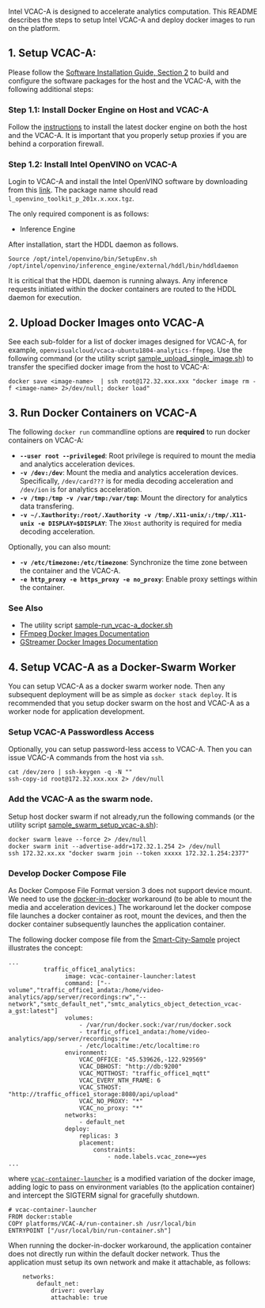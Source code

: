 
Intel VCAC-A is designed to accelerate analytics computation. This README describes the steps to setup Intel VCAC-A and deploy docker images to run on the platform.   

## 1. Setup VCAC-A:

Please follow the [Software Installation Guide, Section 2](https://cdrdv2.intel.com/v1/dl/getContent/611894) to build and configure the software packages for the host and the VCAC-A, with the following additional steps:    

### Step 1.1: Install Docker Engine on Host and VCAC-A

Follow the [instructions](https://docs.docker.com/v17.09/engine/installation) to install the latest docker engine on both the host and the VCAC-A. It is important that you properly setup proxies if you are behind a corporation firewall.    

### Step 1.2: Install Intel OpenVINO on VCAC-A

Login to VCAC-A and install the Intel OpenVINO software by downloading from this [link](https://software.intel.com/en-us/openvino-toolkit/choose-download). The package name should read ```l_openvino_toolkit_p_201x.x.xxx.tgz```. 

The only required component is as follows:
- Inference Engine

After installation, start the HDDL daemon as follows. 

```
Source /opt/intel/openvino/bin/SetupEnv.sh
/opt/intel/openvino/inference_engine/external/hddl/bin/hddldaemon
```

It is critical that the HDDL daemon is running always. Any inference requests initiated within the docker containers are routed to the HDDL daemon for execution.    

## 2. Upload Docker Images onto VCAC-A

See each sub-folder for a list of docker images designed for VCAC-A, for example, ```openvisualcloud/vcaca-ubuntu1804-analytics-ffmpeg```. Use the following command (or the utility script [sample_upload_single_image.sh](script/sample_upload_single_image.sh)) to transfer the specified docker image from the host to VCAC-A:     

```
docker save <image-name>  | ssh root@172.32.xxx.xxx "docker image rm -f <image-name> 2>/dev/null; docker load"
```

##  3. Run Docker Containers on VCAC-A

The following ```docker run``` commandline options are **required** to run docker containers on VCAC-A:   
- **```--user root --privileged```**: Root privilege is required to mount the media and analytics acceleration devices.    
- **```-v /dev:/dev```**: Mount the media and analytics acceleration devices. Specifically, ```/dev/card???``` is for media decoding acceleration and ```/dev/ion``` is for analytics acceleration.       
- **```-v /tmp:/tmp -v /var/tmp:/var/tmp```**: Mount the directory for analytics data transfering.    
- **```-v ~/.Xauthority:/root/.Xauthority -v /tmp/.X11-unix/:/tmp/.X11-unix -e DISPLAY=$DISPLAY```**: The ```XHost``` authority is required for media decoding acceleration. 

Optionally, you can also mount:   
- **```-v /etc/timezone:/etc/timezone```**: Synchronize the time zone between the container and the VCAC-A.  
- **```-e http_proxy -e https_proxy -e no_proxy```**: Enable proxy settings within the container.   

### See Also

- The utility script [sample-run_vcac-a_docker.sh](script/sample_run_vcac-a_docker.sh) 
- [FFmpeg Docker Images Documentation](../doc/ffmpeg.md)
- [GStreamer Docker Images Documentation](../doc/gst.md)

## 4. Setup VCAC-A as a Docker-Swarm Worker

You can setup VCAC-A as a docker swarm worker node. Then any subsequent deployment will be as simple as ```docker stack deploy```. It is recommended that you setup docker swarm on the host and VCAC-A as a worker node for application development.       

### Setup VCAC-A Passwordless Access

Optionally, you can setup password-less access to VCAC-A. Then you can issue VCAC-A commands from the host via ```ssh```.    

```
cat /dev/zero | ssh-keygen -q -N ""
ssh-copy-id root@172.32.xxx.xxx 2> /dev/null
```

### Add the VCAC-A as the swarm node.

Setup host docker swarm if not already,run the following commands (or the utility script [sample_swarm_setup_vcac-a.sh](./script/sample_swarm_setup_vcac-a.sh)):  

```
docker swarm leave --force 2> /dev/null
docker swarm init --advertise-addr=172.32.1.254 2> /dev/null
ssh 172.32.xx.xx "docker swarm join --token xxxxx 172.32.1.254:2377"
```

### Develop Docker Compose File

As Docker Compose File Format version 3 does not support device mount. We need to use the [docker-in-docker](https://hub.docker.com/_/docker) workaround (to be able to mount the media and acceleration devices.) The workaround let the docker compose file launches a docker container as root, mount the devices, and then the docker container subsequently launches the application container.   

The following docker compose file from the [Smart-City-Sample](https://github.com/OpenVisualCloud/Smart-City-Sample) project illustrates the concept:  

```
...
          traffic_office1_analytics:
                image: vcac-container-launcher:latest
                command: ["--volume","traffic_office1_andata:/home/video-analytics/app/server/recordings:rw","--network","smtc_default_net","smtc_analytics_object_detection_vcac-a_gst:latest"]
                volumes:
                    - /var/run/docker.sock:/var/run/docker.sock
                    - traffic_office1_andata:/home/video-analytics/app/server/recordings:rw
                    - /etc/localtime:/etc/localtime:ro
                environment:
                    VCAC_OFFICE: "45.539626,-122.929569"
                    VCAC_DBHOST: "http://db:9200"
                    VCAC_MQTTHOST: "traffic_office1_mqtt"
                    VCAC_EVERY_NTH_FRAME: 6
                    VCAC_STHOST: "http://traffic_office1_storage:8080/api/upload"
                    VCAC_NO_PROXY: "*"
                    VCAC_no_proxy: "*"
                networks:
                    - default_net
                deploy:
                    replicas: 3
                    placement:
                        constraints:
                            - node.labels.vcac_zone==yes
...
```
where [```vcac-container-launcher```](https://github.com/OpenVisualCloud/Smart-City-Sample/blob/master/analytics/common/platforms/VCAC-A/Dockerfile.5.launcher.vcac-a) is a modified variation of the docker image, adding logic to pass on environment variables (to the application container) and intercept the SIGTERM signal for gracefully shutdown.  

```
# vcac-container-launcher
FROM docker:stable
COPY platforms/VCAC-A/run-container.sh /usr/local/bin
ENTRYPOINT ["/usr/local/bin/run-container.sh"]
```

When running the docker-in-docker workaround, the application container does not directly run within the default docker network. Thus the application must setup its own network and make it attachable, as follows:   
```
	networks:
	    default_net:
        	driver: overlay
        	attachable: true
```

